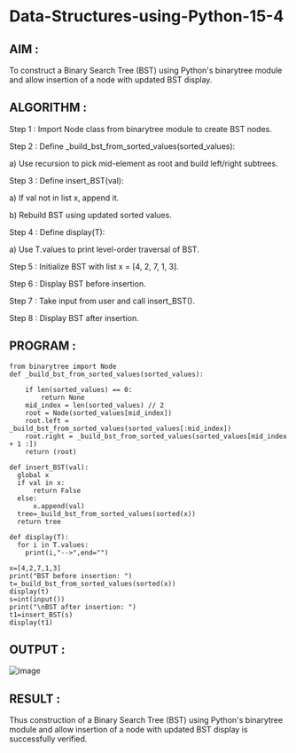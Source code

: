 # Data-Structures-using-Python-15-4

## AIM : 

To construct a Binary Search Tree (BST) using Python's binarytree module and allow insertion of a node with updated BST display.

## ALGORITHM :

Step 1 : Import Node class from binarytree module to create BST nodes.

Step 2 : Define _build_bst_from_sorted_values(sorted_values):

a) Use recursion to pick mid-element as root and build left/right subtrees.

Step 3 : Define insert_BST(val):

a) If val not in list x, append it.

b) Rebuild BST using updated sorted values.

Step 4 : Define display(T):

a) Use T.values to print level-order traversal of BST.

Step 5 : Initialize BST with list x = [4, 2, 7, 1, 3].

Step 6 : Display BST before insertion.

Step 7 : Take input from user and call insert_BST().

Step 8 : Display BST after insertion.
 
## PROGRAM :

```
from binarytree import Node
def _build_bst_from_sorted_values(sorted_values):
    
    if len(sorted_values) == 0:
        return None
    mid_index = len(sorted_values) // 2
    root = Node(sorted_values[mid_index])
    root.left = _build_bst_from_sorted_values(sorted_values[:mid_index])
    root.right = _build_bst_from_sorted_values(sorted_values[mid_index + 1 :])  
    return (root)

def insert_BST(val):
  global x
  if val in x:
      return False
  else:
      x.append(val)
  tree=_build_bst_from_sorted_values(sorted(x))
  return tree

def display(T):
  for i in T.values:
    print(i,"-->",end="")

x=[4,2,7,1,3]
print("BST before insertion: ")
t=_build_bst_from_sorted_values(sorted(x))
display(t)
s=int(input())
print("\nBST after insertion: ")
t1=insert_BST(s)
display(t1)
```

## OUTPUT : 

![image](https://github.com/user-attachments/assets/b25f8051-cb82-4148-816f-50fb085c411a)

## RESULT :

Thus construction of a Binary Search Tree (BST) using Python's binarytree module and allow insertion of a node with updated BST display is successfully verified.

